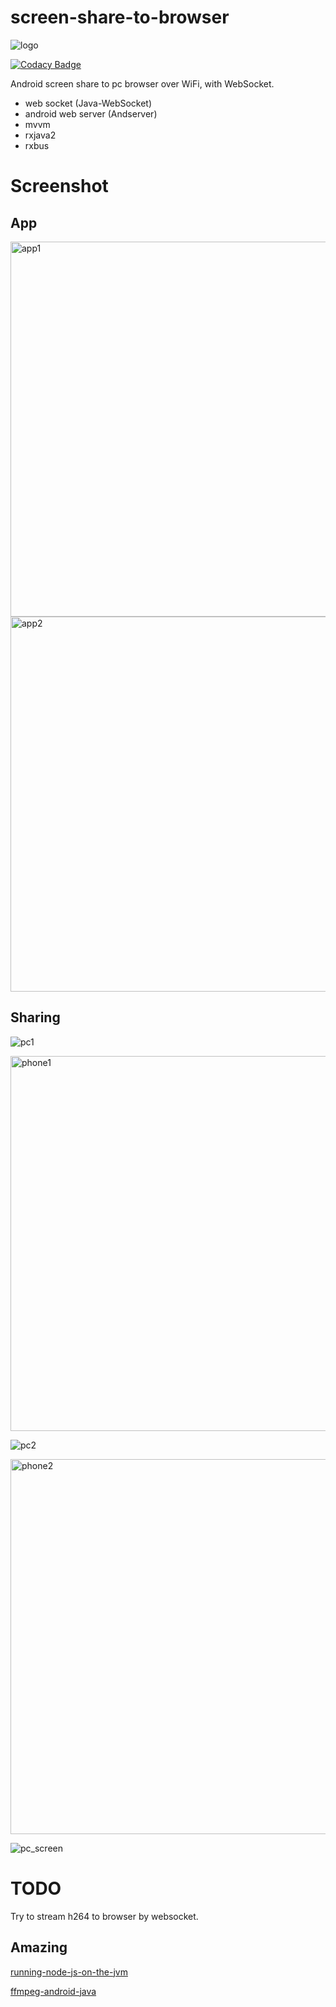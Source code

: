 # screen-share-to-browser

![logo](/pictures/ic_launcher.png)

[![Codacy Badge](https://api.codacy.com/project/badge/Grade/82397e0863a04f488a1442162fd79b2d)](https://www.codacy.com/app/OddCN/screen-share-to-browser?utm_source=github.com&amp;utm_medium=referral&amp;utm_content=OddCN/screen-share-to-browser&amp;utm_campaign=Badge_Grade)

Android screen share to pc browser over WiFi, with WebSocket.

- web socket (Java-WebSocket)
- android web server (Andserver)
- mvvm
- rxjava2
- rxbus

# Screenshot

## App

<img src="/pictures/app_1.png" height = "600" alt="app1"/>

<img src="/pictures/app_2.png" height = "600" alt="app2"/>

## Sharing

![pc1](/pictures/pc_1.png)

<img src="/pictures/phone_1.png" height = "600" alt="phone1"/>

![pc2](/pictures/pc_2.png)

<img src="/pictures/phone_2.png" height = "600" alt="phone2"/>

![pc_screen](/pictures/pc_screen.gif)

# TODO

Try to stream h264 to browser by websocket.

## Amazing

[running-node-js-on-the-jvm](https://eclipsesource.com/blogs/2016/07/20/running-node-js-on-the-jvm/)

[ffmpeg-android-java](https://github.com/WritingMinds/ffmpeg-android-java)
